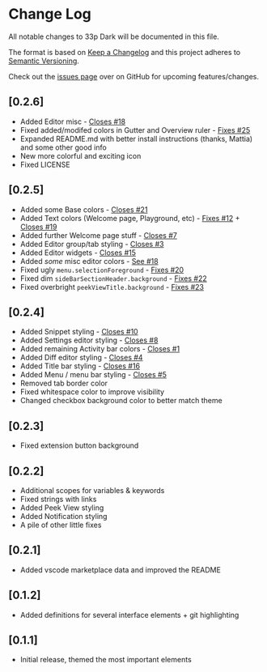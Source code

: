 # Change Log

All notable changes to 33p Dark will be documented in this file.

The format is based on [Keep a Changelog](http://keepachangelog.com/en/1.0.0/) and this project adheres to [Semantic Versioning](http://semver.org/spec/v2.0.0.html).

Check out the [issues page](https://github.com/33p/33p-dark/issues) over on GitHub for upcoming features/changes.

## [0.2.6]
- Added Editor misc - [Closes #18](https://github.com/33p/33p-dark/issues/18)
- Fixed added/modifed colors in Gutter and Overview ruler - [Fixes #25](https://github.com/33p/33p-dark/issues/25)
- Expanded README.md with better install instructions (thanks, Mattia) and some other good info
- New more colorful and exciting icon
- Fixed LICENSE

## [0.2.5]
- Added some Base colors - [Closes #21](https://github.com/33p/33p-dark/issues/21)
- Added Text colors (Welcome page, Playground, etc) - [Fixes #12](https://github.com/33p/33p-dark/issues/12) + [Closes #19](https://github.com/33p/33p-dark/issues/19)
- Added further Welcome page stuff - [Closes #7](https://github.com/33p/33p-dark/issues/7)
- Added Editor group/tab styling - [Closes #3](https://github.com/33p/33p-dark/issues/3)
- Added Editor widgets - [Closes #15](https://github.com/33p/33p-dark/issues/15)
- Added *some* misc editor colors - [See #18](https://github.com/33p/33p-dark/issues/18)
- Fixed ugly `menu.selectionForeground` - [Fixes #20](https://github.com/33p/33p-dark/issues/20)
- Fixed dim `sideBarSectionHeader.background` - [Fixes #22](https://github.com/33p/33p-dark/issues/22)
- Fixed overbright `peekViewTitle.background` - [Fixes #23](https://github.com/33p/33p-dark/issues/23)

## [0.2.4]
- Added Snippet styling - [Closes #10](https://github.com/33p/33p-dark/issues/10)
- Added Settings editor styling - [Closes #8](https://github.com/33p/33p-dark/issues/8)
- Added remaining Activity bar colors - [Closes #1](https://github.com/33p/33p-dark/issues/1)
- Added Diff editor styling - [Closes #4](https://github.com/33p/33p-dark/issues/4)
- Added Title bar styling - [Closes #16](https://github.com/33p/33p-dark/issues/16)
- Added Menu / menu bar styling - [Closes #5](https://github.com/33p/33p-dark/issues/5)
- Removed tab border color
- Fixed whitespace color to improve visibility
- Changed checkbox background color to better match theme

## [0.2.3]
- Fixed extension button background

## [0.2.2]
- Additional scopes for variables & keywords
- Fixed strings with links
- Added Peek View styling
- Added Notification styling
- A pile of other little fixes

## [0.2.1]
- Added vscode marketplace data and improved the README

## [0.1.2]
- Added definitions for several interface elements + git highlighting

## [0.1.1]
- Initial release, themed the most important elements
